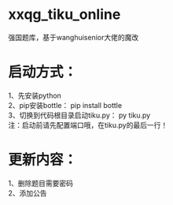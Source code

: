 # xxqg_tiku_online
强国题库，基于wanghuisenior大佬的魔改  

# 启动方式：
1、先安装python  
2、pip安装bottle： pip install bottle  
3、切换到代码根目录启动tiku.py： py tiku.py  
注：启动前请先配置端口哦，在tiku.py的最后一行！  

# 更新内容：
1、删除题目需要密码  
2、添加公告
